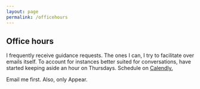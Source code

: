 ```yaml
---
layout: page
permalink: /officehours
---
```


## Office hours

I frequently receive guidance requests. The ones I can, I try to facilitate over emails itself. To account for instances better suited for conversations, have started keeping aside an hour on Thursdays. Schedule on [Calendly.](https://calendly.com/sijokuruvilla/officehours/)<br>

Email me first. Also, only Appear. 
